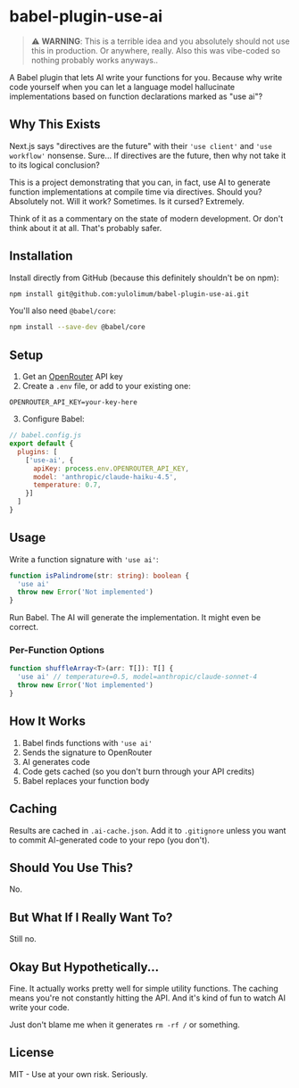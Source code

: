 # babel-plugin-use-ai

> ⚠️ **WARNING**: This is a terrible idea and you absolutely should not use this in production. Or anywhere, really. Also this was vibe-coded so nothing probably works anyways..

A Babel plugin that lets AI write your functions for you. Because why write code yourself when you can let a language model hallucinate implementations based on function declarations marked as "use ai"?

## Why This Exists

Next.js says "directives are the future" with their `'use client'` and `'use workflow'` nonsense. Sure... If directives are the future, then why not take it to its logical conclusion?

This is a project demonstrating that you can, in fact, use AI to generate function implementations at compile time via directives. Should you? Absolutely not. Will it work? Sometimes. Is it cursed? Extremely.

Think of it as a commentary on the state of modern development. Or don't think about it at all. That's probably safer.

## Installation

Install directly from GitHub (because this definitely shouldn't be on npm):

```bash
npm install git@github.com:yulolimum/babel-plugin-use-ai.git
```

You'll also need `@babel/core`:

```bash
npm install --save-dev @babel/core
```

## Setup

1. Get an [OpenRouter](https://openrouter.ai/) API key
2. Create a `.env` file, or add to your existing one:

```env
OPENROUTER_API_KEY=your-key-here
```

3. Configure Babel:

```javascript
// babel.config.js
export default {
  plugins: [
    ['use-ai', {
      apiKey: process.env.OPENROUTER_API_KEY,
      model: 'anthropic/claude-haiku-4.5',
      temperature: 0.7,
    }]
  ]
}
```

## Usage

Write a function signature with `'use ai'`:

```typescript
function isPalindrome(str: string): boolean {
  'use ai'
  throw new Error('Not implemented')
}
```

Run Babel. The AI will generate the implementation. It might even be correct.

### Per-Function Options

```typescript
function shuffleArray<T>(arr: T[]): T[] {
  'use ai' // temperature=0.5, model=anthropic/claude-sonnet-4
  throw new Error('Not implemented')
}
```

## How It Works

1. Babel finds functions with `'use ai'`
2. Sends the signature to OpenRouter
3. AI generates code
4. Code gets cached (so you don't burn through your API credits)
5. Babel replaces your function body

## Caching

Results are cached in `.ai-cache.json`. Add it to `.gitignore` unless you want to commit AI-generated code to your repo (you don't).

## Should You Use This?

No.

## But What If I Really Want To?

Still no.

## Okay But Hypothetically...

Fine. It actually works pretty well for simple utility functions. The caching means you're not constantly hitting the API. And it's kind of fun to watch AI write your code.

Just don't blame me when it generates `rm -rf /` or something.

## License

MIT - Use at your own risk. Seriously.
